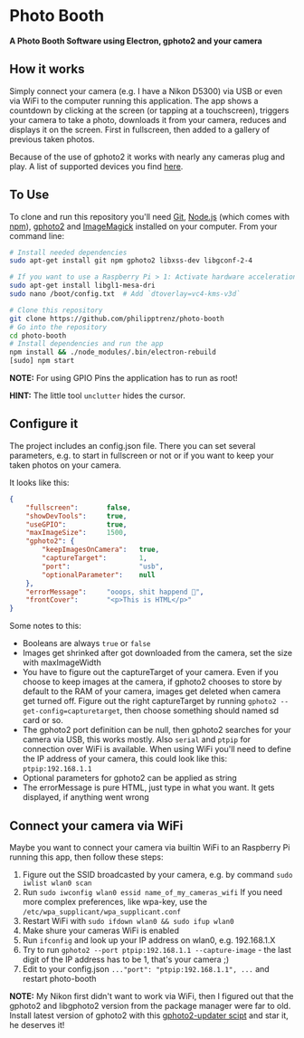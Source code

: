 # Photo Booth

**A Photo Booth Software using Electron, gphoto2 and your camera**

## How it works

Simply connect your camera (e.g. I have a Nikon D5300) via USB or even via WiFi to the computer running this application. The app shows a countdown by clicking at the screen (or tapping at a touchscreen), triggers your camera to take a photo, downloads it from your camera, reduces and displays it on the screen. First in fullscreen, then added to a gallery of previous taken photos.

Because of the use of gphoto2 it works with nearly any cameras plug and play. A list of supported devices you find [here](http://gphoto.org/proj/libgphoto2/support.php).

## To Use

To clone and run this repository you'll need [Git](https://git-scm.com), [Node.js](https://nodejs.org/en/download/) (which comes with [npm](http://npmjs.com)), [gphoto2](http://gphoto.sourceforge.net/) and [ImageMagick](https://www.imagemagick.org/) installed on your computer. From your command line:

```bash
# Install needed dependencies
sudo apt-get install git npm gphoto2 libxss-dev libgconf-2-4

# If you want to use a Raspberry Pi > 1: Activate hardware acceleration
sudo apt-get install libgl1-mesa-dri
sudo nano /boot/config.txt 	# Add `dtoverlay=vc4-kms-v3d`

# Clone this repository
git clone https://github.com/philipptrenz/photo-booth
# Go into the repository
cd photo-booth
# Install dependencies and run the app
npm install && ./node_modules/.bin/electron-rebuild
[sudo] npm start
```
**NOTE:** For using GPIO Pins the application has to run as root!

**HINT:** The little tool `unclutter` hides the cursor.
 
## Configure it

The project includes an config.json file. There you can set several parameters, e.g. to start in fullscreen or not or if you want to keep your taken photos on your camera.

It looks like this:

```json
{
	"fullscreen": 		false,
	"showDevTools": 	true,
	"useGPIO": 			true,
	"maxImageSize": 	1500,
	"gphoto2": {
		"keepImagesOnCamera": 	true,
		"captureTarget": 		1,
		"port":					"usb",
		"optionalParameter": 	null
	},
	"errorMessage": 	"ooops, shit happend 💩",
	"frontCover":		"<p>This is HTML</p>"
}
```
Some notes to this:

* Booleans are always `true` or `false`
* Images get shrinked after got downloaded from the camera, set the size with maxImageWidth
* You have to figure out the captureTarget of your camera. Even if you choose to keep images at the camera, if gphoto2 chooses to store by default to the RAM of your camera, images get deleted when camera get turned off. Figure out the right captureTarget by running `gphoto2 --get-config=capturetarget`, then choose something should named sd card or so.
* The gphoto2 port definition can be null, then gphoto2 searches for your camera via USB, this works mostly. Also `serial` and `ptpip` for connection over WiFi is available. When using WiFi you'll need to define the IP address of your camera, this could look like this: `ptpip:192.168.1.1`
* Optional parameters for gphoto2 can be applied as string
* The errorMessage is pure HTML, just type in what you want. It gets displayed, if anything went wrong

## Connect your camera via WiFi

Maybe you want to connect your camera via builtin WiFi to an Raspberry Pi running this app, then follow these steps:

1. Figure out the SSID broadcasted by your camera, e.g. by command `sudo iwlist wlan0 scan`
2. Run `sudo iwconfig wlan0 essid name_of_my_cameras_wifi`
If you need more complex preferences, like wpa-key, use the `/etc/wpa_supplicant/wpa_supplicant.conf`
3. Restart WiFi with `sudo ifdown wlan0 && sudo ifup wlan0`
4. Make shure your cameras WiFi is enabled
5. Run `ifconfig` and look up your IP address on wlan0, e.g. 192.168.1.X
6. Try to run `gphoto2 --port ptpip:192.168.1.1 --capture-image` - the last digit of the IP address has to be 1, that's your camera ;)
7. Edit to your config.json `..."port": "ptpip:192.168.1.1", ...` and restart photo-booth

**NOTE:** My Nikon first didn't want to work via WiFi, then I figured out that the  gphoto2 and libgphoto2 version from the package manager were far to old. Install latest version of gphoto2 with this [gphoto2-updater scipt](https://github.com/gonzalo/gphoto2-updater) and star it, he deserves it!